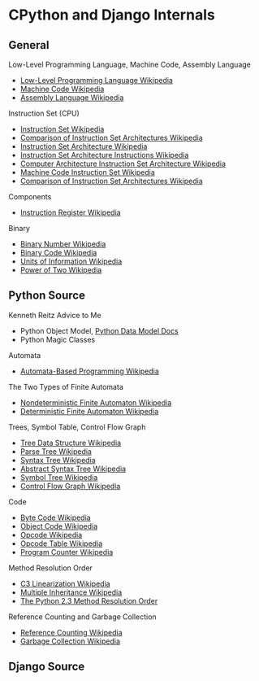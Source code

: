 # CPython and Django Internals

## General

Low-Level Programming Language, Machine Code, Assembly Language
* [Low-Level Programming Language Wikipedia](https://en.wikipedia.org/wiki/Low-level_programming_language)
* [Machine Code Wikipedia](https://en.wikipedia.org/wiki/Machine_code)
* [Assembly Language Wikipedia](https://en.wikipedia.org/wiki/Assembly_language)

<!--
https://en.wikipedia.org/wiki/Instruction_set_architecture
https://en.wikipedia.org/wiki/Comparison_of_CPU_microarchitectures
https://en.wikipedia.org/wiki/X86_instruction_listings

https://leanpub.com/insidethepythonvirtualmachine/read

https://www.quora.com/What-is-the-difference-between-byte-code-and-machine-code-and-what-are-its-advantages
"Machine code is the low-level binary 1s and 0s that make up the instructions to the processor.  These are processed directly by the CPU and are the final output of a compiler for given CPU and operating system combination."
"Byte code is a virtualized machine code."
-->

Instruction Set (CPU)
* [Instruction Set Wikipedia](https://en.wikipedia.org/wiki/Instruction_set)
* [Comparison of Instruction Set Architectures Wikipedia](https://en.wikipedia.org/wiki/Comparison_of_instruction_set_architectures)
* [Instruction Set Architecture Wikipedia](https://en.wikipedia.org/wiki/Instruction_set_architecture)
* [Instruction Set Architecture Instructions Wikipedia](https://en.wikipedia.org/wiki/Instruction_set_architecture#Instructions)
* [Computer Architecture Instruction Set Architecture Wikipedia](https://en.wikipedia.org/wiki/Computer_architecture#Instruction_set_architecture)
* [Machine Code Instruction Set Wikipedia](https://en.wikipedia.org/wiki/Machine_code#Instruction_set)
* [Comparison of Instruction Set Architectures Wikipedia](https://en.wikipedia.org/wiki/Comparison_of_instruction_set_architectures)

Components
* [Instruction Register Wikipedia](https://en.wikipedia.org/wiki/Instruction_register)

<!--
https://en.wikipedia.org/wiki/Register_transfer_language | Register transfer language - Wikipedia
https://en.wikipedia.org/wiki/ANSI_C | ANSI C - Wikipedia
https://en.wikipedia.org/wiki/Arithmetic_logic_unit | Arithmetic logic unit - Wikipedia
https://en.wikipedia.org/wiki/Control_unit | Control unit - Wikipedia
https://en.wikipedia.org/wiki/Processor_register | Processor register - Wikipedia
https://en.wikipedia.org/wiki/Memory_address_register
https://en.wikipedia.org/wiki/XOR_gate | XOR gate - Wikipedia
https://en.wikipedia.org/wiki/NAND_gate | NAND gate - Wikipedia
https://en.wikipedia.org/wiki/Logical_shift | Logical shift - Wikipedia

https://en.wikipedia.org/wiki/Opcode
https://en.wikipedia.org/wiki/Opcode_table

http://sparksandflames.com/files/x86InstructionChart.html | Intel x86 Assembler Instruction Set Opcode Table
-->

Binary
* [Binary Number Wikipedia](https://en.wikipedia.org/wiki/Binary_number)
* [Binary Code Wikipedia](https://en.wikipedia.org/wiki/Binary_code)
* [Units of Information Wikipedia](https://en.wikipedia.org/wiki/Units_of_information)
* [Power of Two Wikipedia](https://en.wikipedia.org/wiki/Power_of_two)

<!--
https://en.wikipedia.org/wiki/256-bit | 256-bit - Wikipedia
https://en.wikipedia.org/wiki/8-bit | 8-bit - Wikipedia

https://en.wikipedia.org/wiki/Decimal_system | Decimal system - Wikipedia
http://www.asciitable.com/ | Ascii Table - ASCII character codes and html, octal, hex and decimal chart conversion
https://en.wikipedia.org/wiki/ASCII
https://en.wikipedia.org/wiki/Hexadecimal | Hexadecimal - Wikipedia
-->

## Python Source

<!--
https://stackoverflow.com/questions/34149013/what-does-it-mean-that-python-is-stack-based
https://en.wikipedia.org/wiki/Stack_machine
https://en.wikipedia.org/wiki/Virtual_memory
-->

Kenneth Reitz Advice to Me 
* Python Object Model, [Python Data Model Docs](https://docs.python.org/3/reference/datamodel.html)
* Python Magic Classes

Automata
* [Automata-Based Programming Wikipedia](https://en.wikipedia.org/wiki/Automata-based_programming)

The Two Types of Finite Automata
* [Nondeterministic Finite Automaton Wikipedia](https://en.wikipedia.org/wiki/Nondeterministic_finite_automaton)
* [Deterministic Finite Automaton Wikipedia](https://en.wikipedia.org/wiki/Deterministic_finite_automaton)

Trees, Symbol Table, Control Flow Graph
* [Tree Data Structure Wikipedia](https://en.wikipedia.org/wiki/Tree_(data_structure))
* [Parse Tree Wikipedia](https://en.wikipedia.org/wiki/Parse_tree)
* [Syntax Tree Wikipedia](https://en.wikipedia.org/wiki/Syntax_tree )
* [Abstract Syntax Tree Wikipedia](https://en.wikipedia.org/wiki/Abstract_syntax_tree)
* [Symbol Tree Wikipedia](https://en.wikipedia.org/wiki/Symbol_table)
* [Control Flow Graph Wikipedia](https://en.wikipedia.org/wiki/Control-flow_graph)

<!--
Emily Morehouse-Valcarcel - The AST and Me - PyCon 2018
https://www.youtube.com/watch?v=XhWvz4dK4ng

Abstract Syntax Trees
https://docs.python.org/3/library/ast.html | ast — Abstract Syntax Trees — Python 3.7.4rc2 documentation
https://docs.python.org/3/library/ast.html#abstract-grammar | ast — Abstract Syntax Trees — Python 3.7.2 documentation	
https://docs.python.org/3/library/token.html | token — Constants used with Python parse trees — Python 3.7.4rc2 documentation

https://docs.python.org/3.7/library/parser.html | parser — Access Python parse trees — Python 3.7.4rc2 documentation
https://docs.python.org/3.6/library/parser.html#module-parse | 32.1. parser — Access Python parse trees — Python 3.6.9 documentation
https://docs.python.org/3/library/symtable.html | symtable — Access to the compiler’s symbol tables — Python 3.7.4rc2 documentation
-->

Code
* [Byte Code Wikipedia](https://en.wikipedia.org/wiki/Bytecode)
* [Object Code Wikipedia](https://en.wikipedia.org/wiki/Object_code)
* [Opcode Wikipedia](https://en.wikipedia.org/wiki/Opcode)
* [Opcode Table Wikipedia](https://en.wikipedia.org/wiki/Opcode_table)
* [Program Counter Wikipedia](https://en.wikipedia.org/wiki/Program_counter)

Method Resolution Order
* [C3 Linearization Wikipedia](https://en.wikipedia.org/wiki/C3_linearization)
* [Multiple Inheritance Wikipedia](https://en.wikipedia.org/wiki/Multiple_inheritance)
* [The Python 2.3 Method Resolution Order](https://www.python.org/download/releases/2.3/mro)

Reference Counting and Garbage Collection
* [Reference Counting Wikipedia](https://en.wikipedia.org/wiki/Reference_counting)
* [Garbage Collection Wikipedia](https://en.wikipedia.org/wiki/Garbage_collection_(computer_science))

<!--
http://infolab.stanford.edu/~ullman/dragon/slides1.pdf | slides1.dvi
http://www.informatik.uni-bremen.de/agbkb/lehre/ccfl/Material/ALSUdragonbook.pdf | ALSUdragonbook.pdf
https://en.wikipedia.org/wiki/Source-to-source_compiler | Source-to-source compiler - Wikipedia
https://www.geeksforgeeks.org/compiler-design-construction-of-ll1-parsing-table/ | Compiler Design | Construction of LL(1) Parsing Table - GeeksforGeeks

https://github.com/python/cpython/blob/master/Lib/tokenize.py | cpython/tokenize.py at master · python/cpython

https://en.wikipedia.org/wiki/Backward_compatibility | Backward compatibility - Wikipedia
https://en.wikipedia.org/wiki/Namespace | Namespace - Wikipedia
https://en.wikipedia.org/wiki/Metaclass | Metaclass - Wikipedia
https://en.wikipedia.org/wiki/Memory_leak | Memory leak - Wikipedia
https://en.wikipedia.org/wiki/Circuit_(computer_science) | Circuit (computer science) - Wikipedia
https://en.wikipedia.org/wiki/Regular_expression | Regular expression - Wikipedia


https://www.geeksforgeeks.org/mutex-vs-semaphore/ | Mutex vs Semaphore - GeeksforGeeks
https://en.wikipedia.org/wiki/Virtual_machine#Process_virtual | Virtual machine - Wikipedia

New Style
https://www.python.org/doc/newstyle/ | New-style Classes | Python.org
https://docs.python.org/2/glossary.html#term-new-style-class | Glossary — Python 2.7.16 documentation
http://python-history.blogspot.com/2010/06/inside-story-on-new-style-classes.html

MRO
http://python-history.blogspot.com/2010/06/method-resolution-order.html
https://docs.python.org/3/library/stdtypes.html#class.__mro__

Super
https://docs.python.org/2/library/functions.html#super | 2. Built-in Functions — Python 2.7.16 documentation

http://python-history.blogspot.com/2009/04/metaclasses-and-extension-classes-aka.html

https://www.python.org/dev/peps/pep-0384/ | PEP 384 -- Defining a Stable ABI | Python.org


https://en.wikipedia.org/wiki/C_dynamic_memory_allocation

https://en.wikibooks.org/wiki/Category:Book:Microprocessor_Design | Category:Book:Microprocessor Design - Wikibooks, open books for an open world
https://en.wikibooks.org/wiki/Microprocessor_Design/Instruction_Decoder | Microprocessor Design/Instruction Decoder - Wikibooks, open books for an open world
https://en.wikipedia.org/wiki/Stack_machine | Stack machine - Wikipedia
https://en.wikipedia.org/wiki/Stack_machine#Virtual_stack_machines | Stack machine - Wikipedia

https://en.wikipedia.org/wiki/Short-circuit_evaluation | Short-circuit evaluation - Wikipedia

https://en.wikipedia.org/wiki/Free_variables_and_bound_variables | Free variables and bound variables - Wikipedia
https://en.wikipedia.org/wiki/Codec | Codec - Wikipedia


https://docs.python.org/2.0/ext/refcounts.html | 1.10 Reference Counts


Parse source code into a parse tree (Parser/pgen.c)
https://github.com/python/cpython/blob/master/Parser/pgen/pgen.py
Transform parse tree into an Abstract Syntax Tree
https://github.com/python/cpython/blob/master/Python/ast.c
Transform AST into a Control Flow Graph
https://github.com/python/cpython/blob/master/Python/compile.c
Emit bytecode based on the Control Flow Graph
https://github.com/python/cpython/blob/master/Python/compile.c

The grammar file for Python
https://docs.python.org/3/reference/grammar.html
https://github.com/python/cpython/blob/master/Grammar/Grammar
Numeric value of grammar rules
https://github.com/python/cpython/blob/master/Include/graminit.h
The list of types of tokens (literal tokens, such as :, numbers, etc.)
https://github.com/python/cpython/blob/master/Grammar/Tokens
Numeric value stored in
https://github.com/python/cpython/blob/master/Include/token.h
The parse tree is made up of node * structs as defined in
https://github.com/python/cpython/blob/master/Include/node.h
The definition of the AST nodes for Python is found in
https://github.com/python/cpython/blob/master/Parser/Python.asdl | cpython/Python.asdl at master · python/cpython
All code relating to the arena (memory management)
https://github.com/python/cpython/blob/master/Include/pyarena.h
https://github.com/python/cpython/blob/master/Python/pyarena.c
The AST is generated from the parse tree
https://github.com/python/cpython/blob/master/Python/ast.c
Constructor functions defined by the ASDL grammar and contained in Python/Python-ast.c (which was generated by Parser/asdl_c.py) to create the nodes of the AST. 
https://github.com/python/cpython/blob/master/Python/Python-ast.c
https://github.com/python/cpython/blob/master/Parser/asdl_c.py
Function and macros found in
https://github.com/python/cpython/blob/master/Python/asdl.c
https://github.com/python/cpython/blob/master/Include/asdl.h
AST to CFG to Bytecode
The conversion process is initiated... 
https://github.com/python/cpython/blob/master/Python/compile.c
The AST to CFG step is handled mostly by two functions... 
https://github.com/python/cpython/blob/master/Python/symtable.c
https://github.com/python/cpython/blob/master/Python/compile.c
Once the symbol table is created, it is time for CFG creation
https://github.com/python/cpython/blob/master/Python/compile.c
The official list of bytecode can be found
https://github.com/python/cpython/blob/master/Lib/opcode.py


https://github.com/python/cpython/blob/master/Programs/python.c
https://github.com/python/cpython/blob/master/Include/pymem.h
	
https://github.com/python/cpython/blob/master/Modules/main.c

https://github.com/python/cpython/blob/master/Python/ceval.c | cpython/ceval.c at master · python/cpython
https://github.com/python/cpython/blob/master/Include/opcode.h | cpython/opcode.h at master · python/cpython
https://docs.python.org/3/library/dis.html#opcode-collections | dis — Disassembler for Python bytecode — Python 3.7.3 documentation
https://github.com/python/cpython/blob/master/Python/pythonrun.c | cpython/pythonrun.c at master · python/cpython
https://github.com/python/cpython/blob/master/Python/pythonrun.c#L1063 | cpython/pythonrun.c at master · python/cpython

https://github.com/python/cpython/tree/master/Objects
https://github.com/python/cpython/blob/master/Include/object.h
https://github.com/python/cpython/blob/master/Objects/object.c

Protocols (similar to ABC)
https://github.com/python/cpython/blob/master/Include/abstract.h
https://github.com/python/cpython/blob/master/Objects/abstract.c


https://github.com/python/cpython/blob/master/Programs/python.c | cpython/python.c at master · python/cpython
https://github.com/python/cpython/blob/master/Include/object.h#L104 | cpython/object.h at master · python/cpython
https://github.com/python/cpython/blob/master/Python/ceval.c#L734 | cpython/ceval.c at master · python/cpython
https://github.com/python/cpython/blob/master/Python/pylifecycle.c | cpython/pylifecycle.c at master · python/cpython
https://github.com/python/cpython/blob/master/Parser/token.c | cpython/token.c at master · python/cpython
https://github.com/python/cpython/blob/master/Python/ceval.c#L4039 | cpython/ceval.c at master · python/cpython
https://github.com/python/cpython/blob/master/Objects/frameobject.c | cpython/frameobject.c at master · python/cpython
https://github.com/python/cpython/blob/master/Include/frameobject.h#L16 | cpython/frameobject.h at master · python/cpython
https://github.com/python/cpython/blob/master/Python/bltinmodule.c | cpython/bltinmodule.c at master · python/cpython



https://docs.python.org/3/reference/datamodel.html#customizing-class-creation | 3. Data model — Python 3.7.4rc2 documentation
https://docs.python.org/3/reference/datamodel.html#determining-the-appropriate-metaclass | 3. Data model — Python 3.7.4rc2 documentation


https://docs.python.org/3.6/c-api/typeobj.html#c.PyTypeObject.tp_traverse | Type Objects — Python 3.6.9 documentation
https://docs.python.org/3/library/python.html | Python Runtime Services — Python 3.7.4rc2 documentation
https://docs.python.org/3.7/c-api/memory.html | Memory Management — Python 3.7.4rc2 documentation
https://docs.python.org/3.6/c-api/typeobj.html | Type Objects — Python 3.6.9 documentation
https://docs.python.org/3/howto/descriptor.html | Descriptor HowTo Guide — Python 3.7.4rc2 documentation
https://docs.python.org/3.6/library/functions.html#compile | 2. Built-in Functions — Python 3.6.9 documentation

https://docs.python.org/3/extending/ | Extending and Embedding the Python Interpreter — Python 3.7.4rc1 documentation
https://docs.python.org/3/c-api/structures.html#c.PyObject | Common Object Structures — Python 3.7.4rc2 documentation
https://docs.python.org/3.6/using/cmdline.html | 1. Command line and environment — Python 3.6.9 documentation


Python and Django Source Code	

https://wiki.python.org/moin/DebuggingWithGdb | DebuggingWithGdb - Python Wiki
https://devguide.python.org/gdb/ | 22. gdb Support — Python Developer's Guide
https://www.gnu.org/software/gdb/ | GDB: The GNU Project Debugger

https://en.wikipedia.org/wiki/Unmarshalling | Unmarshalling - Wikipedia
https://docs.python.org/3/library/marshal.html | marshal — Internal Python object serialization — Python 3.7.3 documentation
https://github.com/python/cpython/blob/master/Python/marshal.c | cpython/marshal.c at master · python/cpython
-->

<!--	
https://fileinfo.com/extension/h | H File Extension - What is an .h file and how do I open it?	
https://docs.python.org/3/library/pkgutil.html | pkgutil — Package extension utility — Python 3.7.2 documentation	

$ python -m dis program.py	
compiler -> bytecode	
bytecode -> python interpreter (interpreter is written in C language)	
output	
(compiler/interpreter run together, bytecode is assembly language/instruction set, each bytecode is called an opcode)	
* Include/object.h	
* Objects/object.c	
* Python data model (Python API)	
* Python object protocol (C API)	

PyObject	
Frames, function calls, basic scope	
https://docs.python.org/2.4/lib/bytecodes.html	
https://docs.python.org/3/reference/datamodel.html#emulating-numeric-types
https://docs.python.org/3/c-api/ | Python/C API Reference Manual — Python 3.7.3 documentation
https://docs.python.org/3.7/c-api/object.html	
https://docs.python.org/3.7/c-api/structures.html	
https://docs.python.org/3.7/c-api/concrete.html		
https://docs.python.org/3.7/c-api/code.html	
https://docs.python.org/3/c-api/memory.html	
https://docs.python.org/2/c-api/int.html	
https://docs.python.org/2/c-api/type.html#c.PyTypeObject
https://docs.python.org/3.5//c-api/index.html
https://docs.python.org/3/c-api/structures.html#c.PyObject_HEAD
https://docs.python.org/3/c-api/structures.html#c.PyObject
PyTypeObject (52 members)
https://docs.python.org/3/c-api/typeobj.html

https://github.com/python/cpython/tree/master/Objects/clinic	
https://github.com/python/cpython/tree/master/Objects/stringlib	
-->

<!--
Abstract Syntax Trees

http://stackoverflow.com/questions/5026517/whats-the-difference-between-parse-tree-and-ast

ASDL, AST
https://eli.thegreenplace.net/2014/06/04/using-asdl-to-describe-asts-in-compilers | Using ASDL to describe ASTs in compilers - Eli Bendersky's website	

https://greentreesnakes.readthedocs.io | Green Tree Snakes - the missing Python AST docs — Green Tree Snakes 1.0 documentation	
https://greentreesnakes.readthedocs.io/en/latest/nodes.html | Meet the Nodes — Green Tree Snakes 1.0 documentation	
https://python-ast-explorer.com/ | Python AST Explorer	
-->

## Django Source

<!--
https://github.com/django/django/blob/master/django/core/handlers/base.py#L71 | django/base.py at master · django/django
https://github.com/django/django/blob/master/django/core/handlers/base.py#L85 | django/base.py at master · django/django
https://github.com/django/django/blob/master/django/urls/resolvers.py#L66 | django/resolvers.py at master · django/django
https://github.com/django/django/blob/master/django/template/context.py | django/context.py at master · django/django
https://github.com/django/django/blob/master/django/template/response.py | django/response.py at master · django/django
https://github.com/django/django/blob/master/django/http/__init__.py | django/__init__.py at master · django/django
https://github.com/django/django/blob/master/django/core/files/uploadhandler.py | django/uploadhandler.py at master · django/django

https://www.youtube.com/watch?v=tkwZ1jG3XgA | James Bennett - Django in Depth - PyCon 2015 - YouTube	
https://twitter.com/ubernostrum/status/1115023968925130752 | James Bennett on Twitter: "Let me know if you have questions. It's old/out-of-date, and tried to cover too much stuff (which is why I switched to doing an ORM-focused tutorial last year).… https://t.co/btm7lzK7rI"

Django Source Code
https://github.com/django/django/blob/master/django/__init__.py	
https://github.com/django/django/tree/master/django/apps	
https://github.com/django/django/blob/master/django/apps/config.py	
https://github.com/django/django/blob/master/django/apps/registry.py
https://github.com/django/django/blob/master/django/conf/__init__.py | django/__init__.py at master · django/django
https://github.com/django/django/blob/master/django/urls/conf.py	
https://github.com/django/django/blob/master/django/urls/resolvers.py
https://github.com/django/django/blob/master/django/middleware/common.py

https://github.com/django/django/blob/master/django/core/handlers/wsgi.py | django/wsgi.py at master · django/django
https://github.com/django/django/blob/master/django/http
https://github.com/django/django/blob/master/django/http/request.py | django/request.py at master · django/django	
https://github.com/django/django/blob/master/django/http/response.py	

https://github.com/django/django/blob/master/django/views/generic/__init__.py | django/__init__.py at master · django/django
https://github.com/django/django/blob/master/django/views/generic/base.py | django/base.py at master · django/django
https://github.com/django/django/blob/master/django/views/generic/base.py#L83 | django/base.py at master · django/django
https://github.com/django/django/blob/master/django/views/generic/detail.py | django/detail.py at master · django/django
https://github.com/django/django/blob/master/django/views/generic/list.py | django/list.py at master · django/django
https://github.com/django/django/blob/master/django/views/generic/list.py#L113	
	
https://github.com/django/django/blob/master/django/shortcuts.py
https://github.com/django/django/blob/master/django/core/exceptions.py	
	
https://github.com/django/django/tree/master/django/db/backends | django/django/db/backends at master · django/django	
https://github.com/django/django/blob/master/django/db/models/__init__.py 	
https://github.com/django/django/blob/master/django/db/models/query.py	
https://github.com/django/django/blob/master/django/db/models/query.py#L337	
https://github.com/django/django/blob/master/django/contrib/auth/base_user.py | 	
https://github.com/django/django/blob/master/django/db/models/lookups.py
-->
